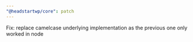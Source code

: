 ```yaml
---
"@headstartwp/core": patch
---
```


Fix: replace camelcase underlying implementation as the previous one only worked in node
